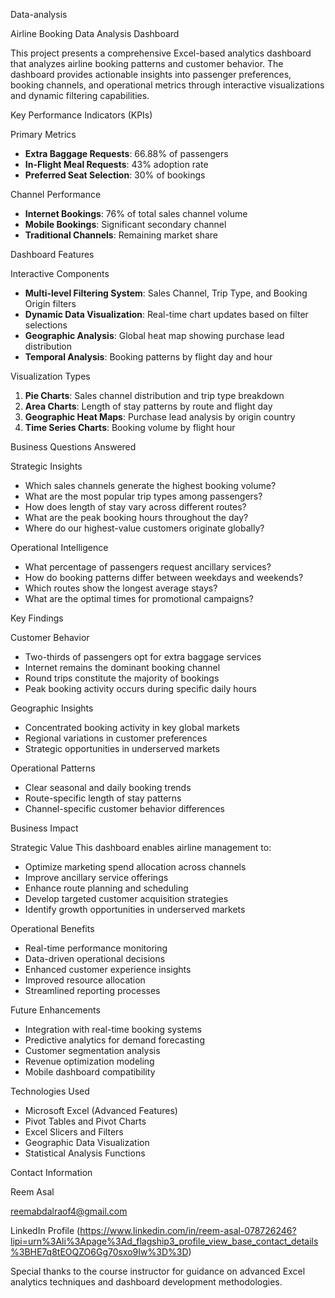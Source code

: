 Data-analysis

Airline Booking Data Analysis Dashboard

This project presents a comprehensive Excel-based analytics dashboard that analyzes airline booking patterns and customer behavior. 
The dashboard provides actionable insights into passenger preferences, booking channels, and operational metrics through interactive visualizations and dynamic filtering capabilities.

Key Performance Indicators (KPIs)

Primary Metrics
- **Extra Baggage Requests**: 66.88% of passengers
- **In-Flight Meal Requests**: 43% adoption rate
- **Preferred Seat Selection**: 30% of bookings

Channel Performance
- **Internet Bookings**: 76% of total sales channel volume
- **Mobile Bookings**: Significant secondary channel
- **Traditional Channels**: Remaining market share

Dashboard Features

Interactive Components
- **Multi-level Filtering System**: Sales Channel, Trip Type, and Booking Origin filters
- **Dynamic Data Visualization**: Real-time chart updates based on filter selections
- **Geographic Analysis**: Global heat map showing purchase lead distribution
- **Temporal Analysis**: Booking patterns by flight day and hour

Visualization Types
1. **Pie Charts**: Sales channel distribution and trip type breakdown
2. **Area Charts**: Length of stay patterns by route and flight day
3. **Geographic Heat Maps**: Purchase lead analysis by origin country
4. **Time Series Charts**: Booking volume by flight hour

Business Questions Answered

Strategic Insights
- Which sales channels generate the highest booking volume?
- What are the most popular trip types among passengers?
- How does length of stay vary across different routes?
- What are the peak booking hours throughout the day?
- Where do our highest-value customers originate globally?

Operational Intelligence
- What percentage of passengers request ancillary services?
- How do booking patterns differ between weekdays and weekends?
- Which routes show the longest average stays?
- What are the optimal times for promotional campaigns?

Key Findings

Customer Behavior
- Two-thirds of passengers opt for extra baggage services
- Internet remains the dominant booking channel
- Round trips constitute the majority of bookings
- Peak booking activity occurs during specific daily hours

Geographic Insights
- Concentrated booking activity in key global markets
- Regional variations in customer preferences
- Strategic opportunities in underserved markets

Operational Patterns
- Clear seasonal and daily booking trends
- Route-specific length of stay patterns
- Channel-specific customer behavior differences

Business Impact

Strategic Value
This dashboard enables airline management to:
- Optimize marketing spend allocation across channels
- Improve ancillary service offerings
- Enhance route planning and scheduling
- Develop targeted customer acquisition strategies
- Identify growth opportunities in underserved markets

Operational Benefits
- Real-time performance monitoring
- Data-driven operational decisions
- Enhanced customer experience insights
- Improved resource allocation
- Streamlined reporting processes

Future Enhancements
- Integration with real-time booking systems
- Predictive analytics for demand forecasting
- Customer segmentation analysis
- Revenue optimization modeling
- Mobile dashboard compatibility

Technologies Used
- Microsoft Excel (Advanced Features)
- Pivot Tables and Pivot Charts
- Excel Slicers and Filters
- Geographic Data Visualization
- Statistical Analysis Functions

Contact Information

Reem Asal

reemabdalraof4@gmail.com 

LinkedIn Profile (https://www.linkedin.com/in/reem-asal-078726246?lipi=urn%3Ali%3Apage%3Ad_flagship3_profile_view_base_contact_details%3BHE7q8tEOQZO6Gg70sxo9Iw%3D%3D)


Special thanks to the course instructor for guidance on advanced Excel analytics techniques and dashboard development methodologies.

